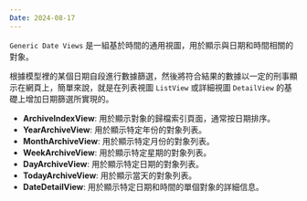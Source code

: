 ```yaml
---
Date: 2024-08-17
---
```

`Generic Date Views` 是一組基於時間的通用視圖，用於顯示與日期和時間相關的對象。

根據模型裡的某個日期自段進行數據篩選，然後將符合結果的數據以一定的刑事顯示在網頁上，簡單來說，就是在列表視圖 `ListView` 或詳細視圖 `DetailView` 的基礎上增加日期篩選所實現的。

- **ArchiveIndexView**: 用於顯示對象的歸檔索引頁面，通常按日期排序。
- **YearArchiveView**: 用於顯示特定年份的對象列表。
- **MonthArchiveView**: 用於顯示特定月份的對象列表。
- **WeekArchiveView**: 用於顯示特定星期的對象列表。
- **DayArchiveView**: 用於顯示特定日期的對象列表。
- **TodayArchiveView**: 用於顯示當天的對象列表。
- **DateDetailView**: 用於顯示特定日期和時間的單個對象的詳細信息。